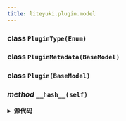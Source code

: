 ```yaml
---
title: liteyuki.plugin.model
---
```

### **class** `PluginType(Enum)`
### **class** `PluginMetadata(BaseModel)`
### **class** `Plugin(BaseModel)`
### *method* `__hash__(self)`


<details>
<summary> <b>源代码</b> </summary>

```python
def __hash__(self):
    return hash(self.module_name)
```
</details>

